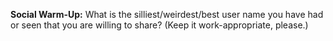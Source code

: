 **Social Warm-Up:** What is the silliest/weirdest/best user name you have had or seen that you are willing to share? (Keep it work-appropriate, please.)

